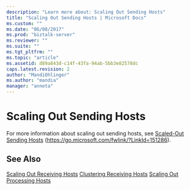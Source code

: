 ```yaml
---
description: "Learn more about: Scaling Out Sending Hosts"
title: "Scaling Out Sending Hosts | Microsoft Docs"
ms.custom: ""
ms.date: "06/08/2017"
ms.prod: "biztalk-server"
ms.reviewer: ""
ms.suite: ""
ms.tgt_pltfrm: ""
ms.topic: "article"
ms.assetid: d89a843d-c14f-43fa-94ab-5bb3e82578dc
caps.latest.revision: 2
author: "MandiOhlinger"
ms.author: "mandia"
manager: "anneta"
---
```

# Scaling Out Sending Hosts
For more information about scaling out sending hosts, see [Scaled-Out Sending Hosts](../core/scaled-out-sending-hosts.md) (https://go.microsoft.com/fwlink/?LinkId=151286).

## See Also
 [Scaling Out Receiving Hosts](../technical-guides/scaling-out-receiving-hosts.md)
 [Clustering Receiving Hosts](../technical-guides/clustering-receiving-hosts.md)
 [Scaling Out Processing Hosts](../technical-guides/scaling-out-processing-hosts.md)